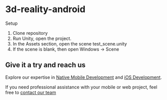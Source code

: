 # 3d-reality-android
Setup
1. Clone repository
2. Run Unity, open the project.
3. In the Assets section, open the scene test_scene.unity
4. If the scene is blank, then open Windows -> Scene

## Give it a try and reach us

Explore our expertise in <a href="https://shakuro.com/services/native-mobile-development/?utm_source=github&utm_medium=repository&utm_campaign=augmented-android">Native Mobile Development</a> and <a href="https://shakuro.com/services/ios-dev/?utm_source=github&utm_medium=repository&utm_campaign=augmented-android">iOS Development</a>.</p>

If you need professional assistance with your mobile or web project, feel free to <a href="https://shakuro.com/get-in-touch/?utm_source=github&utm_medium=repository&utm_campaign=augmented-android">contact our team</a>
